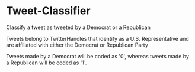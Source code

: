 # Tweet-Classifier
Classify a tweet as tweeted by a Democrat or a Republican

Tweets belong to TwitterHandles that identify as a U.S. Representative and are affiliated with either the Democrat or Republican Party

Tweets made by a Democrat will be coded as '0', whereas tweets made by a Republican will be coded as '1'.
